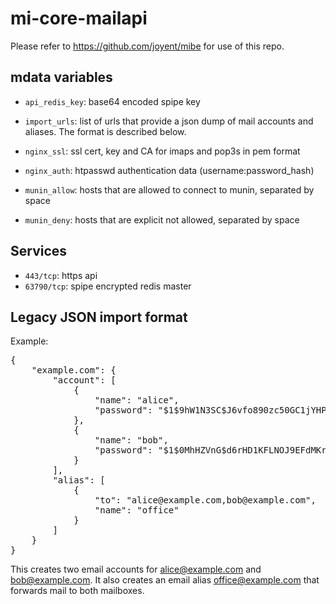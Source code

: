 # mi-core-mailapi

Please refer to https://github.com/joyent/mibe for use of this repo.

## mdata variables

- <code>api_redis_key</code>: base64 encoded spipe key
- <code>import_urls</code>: list of urls that provide a json dump of mail accounts and aliases. The format is described below.
- <code>nginx_ssl</code>: ssl cert, key and CA for imaps and pop3s in pem format
- <code>nginx_auth</code>: htpasswd authentication data (username:password_hash)

- `munin_allow`: hosts that are allowed to connect to munin, separated by space
- `munin_deny`: hosts that are explicit not allowed, separated by space

## Services

- <code>443/tcp</code>: https api
- <code>63790/tcp</code>: spipe encrypted redis master


## Legacy JSON import format

Example:

<pre>
{
	"example.com": {
		"account": [
			{
				"name": "alice",
				"password": "$1$9hW1N3SC$J6vfo890zc50GC1jYHP211"
			},
			{
				"name": "bob",
				"password": "$1$0MhHZVnG$d6rHD1KFLNOJ9EFdMKrB91"
			}
		],
		"alias": [
			{
				"to": "alice@example.com,bob@example.com",
				"name": "office"
			}
		]
	}
}
</pre>

This creates two email accounts for alice@example.com and bob@example.com. It also creates an email alias office@example.com that forwards mail to both mailboxes.
